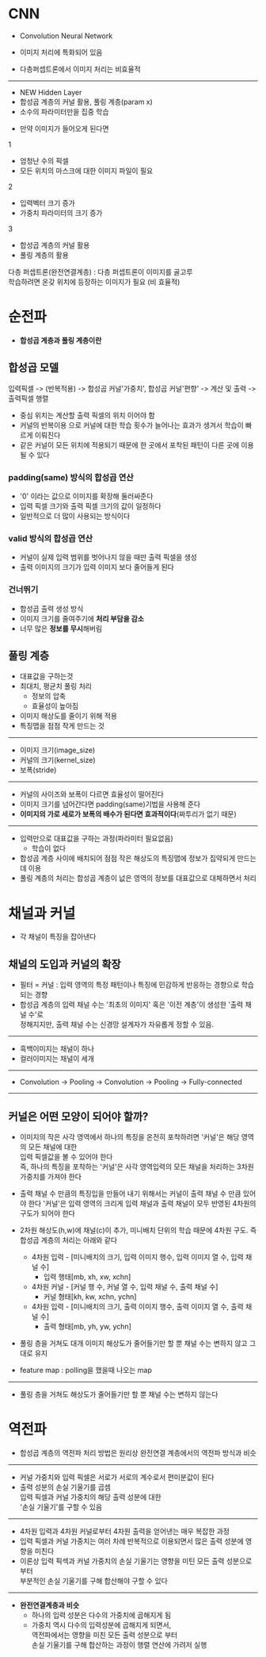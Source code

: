# CNN 
* Convolution Neural Network
* 이미지 처리에 특화되어 있음

* 다층퍼셉트론에서 이미지 처리는 비효율적
---
* NEW Hidden Layer
* 합성곱 계층의 커널 활용, 풀링 계층(param x)
* 소수의 파라미터만을 집중 학습

- 만약 이미지가 들어오게 된다면 

1
* 엄청난 수의 픽셀
* 모든 위치의 마스크에 대한 이미지 파일이 필요

2
* 입력벡터 크기 증가
* 가중치 파라미터의 크기 증가

3
* 합성곱 계층의 커널 활용
* 풀링 계층의 활용

다층 퍼셉트론(완전연결계층) : 다층 퍼셉트론이 이미지를 골고루   
학습하려면 온갖 위치에 등장하는 이미지가 필요 (비 효율적)

# 순전파

* **합성곱 계층과 풀링 계층이란**

## 합성곱 모델

입력픽셀 -> (반복적용) -> 합성곱 커널'가중치', 합성곱 커널'편향' -> 계산 및 출력 -> 출력픽셀 행렬

* 중심 위치는 계산할 출력 픽셀의 위치 이어야 함
* 커널의 반복이용 으로 커널에 대한 학습 횟수가 늘어나는 효과가 생겨서 학습이 빠르게 이뤄진다
* 같은 커널이 모든 위치에 적용되기 때문에 한 곳에서 포착된 패턴이 다른 곳에 이용될 수 있다

### padding(same) 방식의 합성곱 연산
* '0' 이라는 값으로 이미지를 확장해 둘러싸준다
* 입력 픽셀 크기와 출력 픽셀 크기의 값이 일정하다
* 일반적으로 더 많이 사용되는 방식이다

### valid 방식의 합성곱 연산
* 커널이 실제 입력 범위를 벗어나지 않을 때만 출력 픽셀을 생성
* 출력 이미지의 크기가 입력 이미지 보다 줄어들게 된다

### 건너뛰기 
* 합성곱 출력 생성 방식
* 이미지 크기를 줄여주기에 **처리 부담을 감소**
* 너무 많은 **정보를 무시**해버림

## 풀링 계층
* 대표값을 구하는것
* 최대치, 평균치 풀링 처리
  * 정보의 압축
  * 효율성이 높아짐
* 이미지 해상도를 줄이기 위해 적용
* 특징맵을 점점 작게 만드는 것
---
* 이미지 크기(image_size)
* 커널의 크기(kernel_size)
* 보폭(stride)
---
* 커널의 사이즈와 보폭이 다르면 효율성이 떨어진다
* 이미지 크기를 넘어간다면 padding(same)기법을 사용해 준다
* **이미지의 가로 세로가 보폭의 배수가 된다면 효과적이다**(짜투리가 없기 때문)
---
* 입력만으로 대표값을 구하는 과정(파라미터 필요없음)
  * 학습이 없다
* 합성곱 계층 사이에 배치되어 점점 작은 해상도의 특징맵에 정보가 집약되게 만드는데 이용
* 풀링 계층의 처리는 합성곱 계층이 넚은 영역의 정보를 대표값으로 대체하면서 처리
 
# 채널과 커널

* 각 채널이 특징을 잡아낸다

## 채널의 도입과 커널의 확장
* 필터 = 커널 : 입력 영역의 특정 패턴이나 특징에 민감하게 반응하는 경향으로 학습되는 경향
* 합성곱 계층의 입력 채널 수는 '최초의 이미지' 혹은 '이전 계층'이 생성한 '출력 채널 수'로  
  정해지지만, 출력 채널 수는 신경망 설계자가 자유롭게 정할 수 있음.
---
* 흑백이미지는 채널이 하나
* 컬러이미지는 채널이 세개
---
* Convolution -> Pooling -> Convolution -> Pooling -> Fully-connected
---
## 커널은 어떤 모양이 되어야 할까?

* 이미지의 작은 사각 영역에서 하나의 특징을 온전히 포착하려면 '커널'은 해당 영역의 모든 채널에 대한  
  입력 픽셀값을 볼 수 있어야 한다  
  즉, 하나의 특징을 포착하는 '커널'은 사각 영역입력의 모든 채널을 처리하는 3차원 가중치를 가져야 한다
* 출력 채널 수 만큼의 특징입을 만들어 내기 위해서는 커널이 출력 채널 수 만큼 있어야 한다
  '커널'은 입력 영역의 크리게 입력 채널과 출력 채널이 모두 반영된 4차원의 구도가 되어야 한다
* 2차원 해상도(h,w)에 채널(c)이 추가, 미니배치 단위의 학습 때문에 4차원 구도. 
  즉 합성곱 계층의 처리는 아래와 같다
  * 4차원 입력 - [미니배치의 크기, 입력 이미지 행수, 입력 이미지 열 수, 입력 채널 수]
    * 입력 행태[mb, xh, xw, xchn]
  * 4차원 커널 - [커널 행 수, 커널 열 수, 입력 채널 수, 출력 채널 수]
    * 커널 형태[kh, kw, xchn, ychn]
  * 4차원 입력 - [미니배치의 크기, 출력 이미지 행수, 출력 이미지 열 수, 출력 채널 수]
    * 출력 형태[mb, yh, yw, ychn]
      
* 풀링 층을 거쳐도 대개 이미지 해상도가 줄어들기만 할 뿐 채널 수는 변하지 않고 그대로 유지      
* feature map : polling을 했을때 나오는 map      
      
---
* 풀링 층을 거쳐도 해상도가 줄어들기만 할 뿐 채널 수는 변하지 않는다

# 역전파 
* 합성곱 계층의 역전파 처리 방법은 원리상 완전연결 계층에서의 역전파 방식과 비슷
---
* 커널 가중치와 입력 픽셀은 서로가 서로의 계수로서 편미분값이 된다
* 출력 성분의 손실 기울기를 곱셈  
  입력 픽셀과 커널 가중치의 해당 출력 성분에 대한  
  '손실 기울기'를 구할 수 있음
---
* 4차원 입력과 4차원 커널로부터 4차원 출력을 얻어낸는 매우 복잡한 과정
* 입력 픽셀과 커널 가중치는 여러 차례 반복적으로 이용되면서 많은 출력 성분에 영향을 미친다
* 이론상 입력 픽섹과 커널 가중치의 손실 기울기는 영향을 미틴 모든 출력 성분으로 부터  
  부분적인 손실 기울기를 구해 합산해야 구할 수 있다
---
* **완전연결계층과 비슷**
  * 하나의 입력 성분은 다수의 가중치에 곱해지게 됨
  * 가중치 역시 다수의 입력성분에 곱해지게 되면서,  
    역전파에서는 영향을 미친 모든 출력 성분으로 부터  
    손실 기울기를 구해 합산하는 과정이 행렬 연산에 가려저 실행
